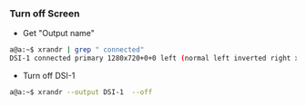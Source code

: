 ### Turn off Screen
* Get "Output name"
```sh
a@a:~$ xrandr | grep " connected"
DSI-1 connected primary 1280x720+0+0 left (normal left inverted right x axis y axis) 0mm x 0mm
```
* Turn off DSI-1
```sh
a@a:~$ xrandr --output DSI-1  --off
```